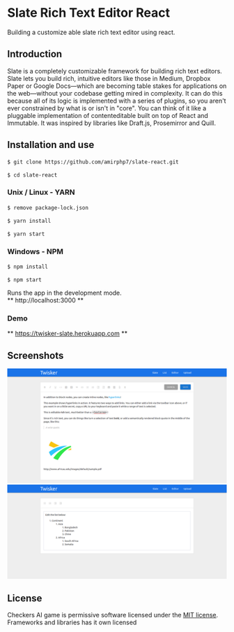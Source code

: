 # Slate Rich Text Editor React
Building a customize able slate rich text editor using react. 


## Introduction
Slate is a completely customizable framework for building rich text editors.
Slate lets you build rich, intuitive editors like those in Medium, Dropbox Paper or Google Docs—which are becoming table stakes for applications on the web—without your codebase getting mired in complexity.
It can do this because all of its logic is implemented with a series of plugins, so you aren't ever constrained by what is or isn't in "core". You can think of it like a pluggable implementation of contenteditable built on top of React and Immutable. It was inspired by libraries like Draft.js, Prosemirror and Quill.


## Installation and use

```
$ git clone https://github.com/amirphp7/slate-react.git
```
```
$ cd slate-react
```
### Unix / Linux - YARN
```
$ remove package-lock.json
```
```
$ yarn install
```
```
$ yarn start
```
### Windows - NPM
```
$ npm install
```
```
$ npm start
```


Runs the app in the development mode.<br>
**  http://localhost:3000 **

### Demo
** https://twisker-slate.herokuapp.com **

## Screenshots
<img src="public/screenshots/snap-1.png" alt="">
<img src="public/screenshots/snap-2.png" alt="">

## License
Checkers AI game is permissive software licensed under the [MIT license](https://opensource.org/licenses/MIT).
Frameworks and libraries has it own licensed
